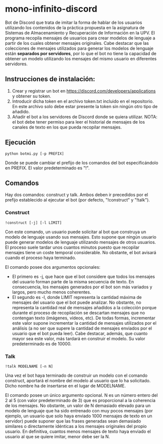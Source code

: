 # mono-infinito-discord
Bot de Discord que trata de imitar la forma de hablar de los usuarios utilizando los contenidos de la práctica propuesta en la asignatura de Sistemas de Almacenamiento y Recuperación de Información en la UPV. El programa recopila mensajes de usuarios para crear modelos de lenguaje a partir de los cuales obtener mensajes originales. Cabe destacar que las colecciones de mensajes utilizados para generar los modelos de lenguaje están **separados por servidores**, por lo que el bot no tiene la capacidad de obtener un modelo utilizando los mensajes del mismo usuario en diferentes servidores.

## Instrucciones de instalación:
1. Crear y registrar un bot en https://discord.com/developers/applications y obtener su token.
2. Introducir dicha token en el archivo token.txt incluido en el repositorio. En este archivo solo debe estar presente la token sin ningún otro tipo de añadido.
3. Añadir el bot a los servidores de Discord donde se quiera utilizar. NOTA: el bot debe tener permiso para leer el historial de mensajes de los canales de texto en los que pueda recopilar mensajes.

## Ejecución
```
python botmi.py [-p PREFIX]
```
Donde se puede cambiar el prefijo de los comandos del bot especificándolo en PREFIX. El valor predeterminado es "!".

## Comandos
Hay dos comandos: construct y talk. Ambos deben ir precedidos por el prefijo establecido al ejecutar el bot (por defecto, "!construct" y "!talk").

### Construct
```
!construct [-j] [-l LIMIT]
```
Con este comando, un usuario puede solicitar al bot que construya un modelo de lenguaje usando sus mensajes. Esto supone que ningún usuario puede generar modelos de lenguaje utilizando mensajes de otros usuarios. El proceso suele tardar unos cuantos minutos puesto que recopilar mensajes tiene un coste temporal considerable. No obstante, el bot avisará cuando el proceso haya terminado.

El comando posee dos argumentos opcionales:
+ El primero es -j, que hace que el bot considere que todos los mensajes del usuario forman parte de la misma secuencia de texto. En consecuencia, los mensajes generados por el bot son más variados y largos, pero mucho menos coherentes.
+ El segundo es -l, donde LIMIT representa la cantidad máxima de mensajes del usuario que el bot puede analizar. No obstante, no representa la cantidad real de mensajes añadidos a la colección porque durante el proceso de recopilación se descartan mensajes que no contengan texto (imágenes, vídeos, etc). De todas formas, incrementar este valor supone incrementar la cantidad de mensajes utilizados por el análisis (a no ser que supere la cantidad de mensajes enviados por el usuario que el bot pueda leer). Cabe destacar, además, que cuanto mayor sea este valor, más tardará en construir el modelo. Su valor predeterminado es de 10000.

### Talk
```
!talk MODELNAME [-n N]
```
Una vez el bot haya terminado de construir un modelo con el comando construct, aportará el nombre del modelo al usuario que lo ha solicitado. Dicho nombre ha de insertarse en el lugar de MODELNAME.

El comando posee un único argumento opcional. N es un número entero del 2 al 5 (con valor predeterminado de 3) que es proporcional a la coherencia de los mensajes. No obstante, un valor de N demasiado elevado para un modelo de lenguaje que ha sido entrenado con muy pocos mensajes (por ejemplo, un usuario que solo haya enviado 1000 mensajes de texto en un servidor) puede suponer que las frases generadas sean demasiado similares o directamente idénticas a los mensajes originales del propio usuario. En definitiva, cuantos menos mensajes de texto haya enviado el usuario al que se quiere imitar, menor debe ser la N.